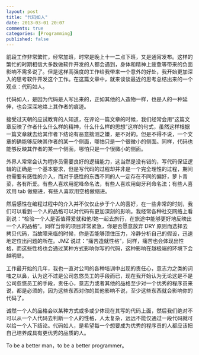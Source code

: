 ```yaml
---
layout: post
title: "代码如人"
date: 2013-03-01 20:07
comments: true
categories: [Programming]
published: false
---
```


前段工作非常繁忙，经常加班，时常是晚上十一二点下班，又是通宵发布。这样的繁忙的时期相信大多数做软件开发的人都会遇到，身体和精神上疲惫等带来的负面影响不需多说了。但是这样高强度的工作给我带来一个意外的好处，我开始更加深入的思考软件开发这个工作。在这篇文章中，就来谈谈最近的思考总结出来的一个观点：代码如人。

代码如人，是因为代码是人写出来的，正如其他的人造物一样，也是人的一种延伸，也会深深地烙上其作者的痕迹。

接受过天朝的应试教育的人知道，在评论一篇文章的时候，我们经常会用“这篇文章反映了作者什么什么样的精神，什么什么样的思想”这样的句式，虽然这样根据一篇文章就去给其作者下结论有恶意揣测之嫌，是不对的。但是不得不说，一个文章的确能够反映其作者的某一个侧面，哪怕只是一个很微小的侧面。同样，代码也能够反映其作者的某一个侧面，哪怕只是一个很微小的侧面。

外界人常常会认为程序员需要良好的逻辑能力，这当然是没有错的，写代码保证逻辑的正确是一个基本要求，但是写代码的过程却并非是一个完全理性的过程，期间也需要有感性的介入，而对于感性的东西不同的人一定存在不同的偏好，萝卜青菜，各有所爱。有些人喜欢用驼峰命名法，有些人喜欢用匈牙利命名法；有些人喜欢用 tab 做缩进，有些人喜欢用空格做缩进。

然后感性在编程过程中的介入并不仅仅止步于个人的喜好，在一些非常的时刻，我们可以看到一个人的品格可以对代码有更加深刻的影响。我经常各种社交网络上看到说：“检验一个人是否值得爱就和他/她一起去旅行，在旅途中能够更好地反映出一个人的品格”。同样当你的项目非常紧急，你是否愿意放弃 DRY 原则而选择去拷贝代码，当故障来临的时候，你是否能够顶住压力，冷静分析自己的假设，迅速地定位出问题的所在。JMZ 说过：“痛苦造就性格”，同样，痛苦也会体现出性格，而这些性格也会通过某种方式影响你写的代码，这种影响在越极端的环境下会越明显。

工作最开始的几年，我也一直对公司的各种培训中出现的责任心，意志力之类的词嗤之以鼻，认为这不过是公司忽悠员工的手段而已，现在我开始认为无论这是不是公司忽悠员工的手段，责任心，意志力或者其他的品格至少对一个优秀的程序员来说，都是必须的，因为这些东西对你的其他影响不说，至少这些东西就会影响你的代码了。

诚然一个人的品格会以某种方式或多或少体现在其写的代码上面，然后我们绝对不可以从一个人代码去判断一个人的性格，人太复杂，远远不能仅通过一段代码就可以给一个人下结论。代码如人，是希望每一个想要成为优秀的程序员的人都应该把自己培养成具有更优秀的品质的人。

To be a better man，to be a better programmer。